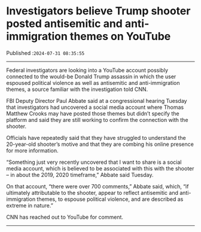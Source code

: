 # Investigators believe Trump shooter posted antisemitic and anti-immigration themes on YouTube

Published :`2024-07-31 08:35:55`

---

Federal investigators are looking into a YouTube account possibly connected to the would-be Donald Trump assassin in which the user espoused political violence as well as antisemitic and anti-immigration themes, a source familiar with the investigation told CNN.

FBI Deputy Director Paul Abbate said at a congressional hearing Tuesday that investigators had uncovered a social media account where Thomas Matthew Crooks may have posted those themes but didn’t specify the platform and said they are still working to confirm the connection with the shooter.

Officials have repeatedly said that they have struggled to understand the 20-year-old shooter’s motive and that they are combing his online presence for more information.

“Something just very recently uncovered that I want to share is a social media account, which is believed to be associated with this with the shooter – in about the 2019, 2020 timeframe,” Abbate said Tuesday.

On that account, “there were over 700 comments,” Abbate said, which, “if ultimately attributable to the shooter, appear to reflect antisemitic and anti-immigration themes, to espouse political violence, and are described as extreme in nature.”

CNN has reached out to YouTube for comment.

---

